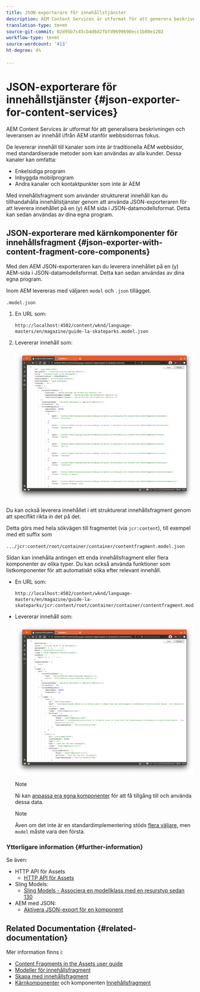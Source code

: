 ```yaml
---
title: JSON-exporterare för innehållstjänster
description: AEM Content Services är utformat för att generera beskrivning och leverans av innehåll i/från AEM utöver fokus på webbsidor. De levererar innehåll till kanaler som inte är traditionella AEM webbsidor, med standardiserade metoder som kan användas av alla kunder.
translation-type: tm+mt
source-git-commit: 02d95b7c45cb4d6d2fbfd9699690ecc1b80e1202
workflow-type: tm+mt
source-wordcount: '413'
ht-degree: 4%

---
```



# JSON-exporterare för innehållstjänster {#json-exporter-for-content-services}

AEM Content Services är utformat för att generalisera beskrivningen och leveransen av innehåll i/från AEM utanför webbsidornas fokus.

De levererar innehåll till kanaler som inte är traditionella AEM webbsidor, med standardiserade metoder som kan användas av alla kunder. Dessa kanaler kan omfatta:

* Enkelsidiga program
* Inbyggda mobilprogram
* Andra kanaler och kontaktpunkter som inte är AEM

Med innehållsfragment som använder strukturerat innehåll kan du tillhandahålla innehållstjänster genom att använda JSON-exporteraren för att leverera innehållet på en (y) AEM sida i JSON-datamodellsformat. Detta kan sedan användas av dina egna program.

## JSON-exporterare med kärnkomponenter för innehållsfragment {#json-exporter-with-content-fragment-core-components}

Med den AEM JSON-exporteraren kan du leverera innehållet på en (y) AEM-sida i JSON-datamodellsformat. Detta kan sedan användas av dina egna program.

Inom AEM levereras med väljaren `model` och `.json` tillägget.

`.model.json`

1. En URL som:

   ```shell
   http://localhost:4502/content/wknd/language-masters/en/magazine/guide-la-skateparks.model.json
   ```

1. Levererar innehåll som:

   ![JSON-modell för WKND-innehåll](/help/implementing/developing/introduction/assets/json-model-wknd.png)

Du kan också leverera innehållet i ett strukturerat innehållsfragment genom att specifikt rikta in det på det.

Detta görs med hela sökvägen till fragmentet (via `jcr:content`), till exempel med ett suffix som

`.../jcr:content/root/container/container/contentfragment.model.json`

Sidan kan innehålla antingen ett enda innehållsfragment eller flera komponenter av olika typer. Du kan också använda funktioner som listkomponenter för att automatiskt söka efter relevant innehåll.

* En URL som:

   ```shell
   http://localhost:4502/content/wknd/language-masters/en/magazine/guide-la-skateparks/jcr:content/root/container/container/contentfragment.model.json
   ```

* Levererar innehåll som:

   ![JSON-modell för WKND-innehållsfragment](/help/implementing/developing/introduction/assets/json-model-wknd-content-fragment.png)

   >[!NOTE]
   >
   >Ni kan [anpassa era egna komponenter](enabling-json-exporter.md) för att få tillgång till och använda dessa data.

   >[!NOTE]
   >
   >Även om det inte är en standardimplementering stöds [flera väljare,](enabling-json-exporter.md#multiple-selectors) men `model` måste vara den första.

### Ytterligare information {#further-information}

Se även:

* HTTP API för Assets
   * [HTTP API för Assets](/help/assets/developer-reference-material-apis.md)
* Sling Models:
   * [Sling Models - Associera en modellklass med en resurstyp sedan 130](https://sling.apache.org/documentation/bundles/models.html#associating-a-model-class-with-a-resource-type-since-130)
* AEM med JSON:
   * [Aktivera JSON-export för en komponent](enabling-json-exporter.md)

## Related Documentation {#related-documentation}

Mer information finns i:

* [Content Fragments in the Assets user guide](/help/assets/content-fragments/content-fragments.md)
* [Modeller för innehållsfragment](/help/assets/content-fragments/content-fragments-models.md)
* [Skapa med innehållsfragment](/help/sites-cloud/authoring/fundamentals/content-fragments.md)
* [Kärnkomponenter](https://docs.adobe.com/content/help/en/experience-manager-core-components/using/introduction.html) och komponenten [Innehållsfragment](https://docs.adobe.com/content/help/en/experience-manager-core-components/using/components/content-fragment-component.html)
